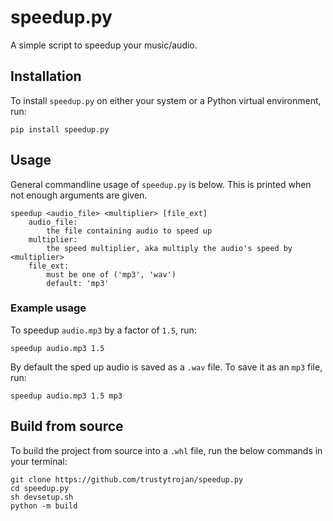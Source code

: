# speedup.py
A simple script to speedup your music/audio.

## Installation
To install `speedup.py` on either your system or a Python virtual environment, run:
```
pip install speedup.py
```

## Usage
General commandline usage of `speedup.py` is below. This is printed when not enough arguments are given.
```
speedup <audio_file> <multiplier> [file_ext]
	audio_file:
		the file containing audio to speed up
	multiplier:
		the speed multiplier, aka multiply the audio's speed by <multiplier>
	file_ext:
		must be one of ('mp3', 'wav')
		default: 'mp3'
```

### Example usage
To speedup `audio.mp3` by a factor of `1.5`, run:
```
speedup audio.mp3 1.5
```
By default the sped up audio is saved as a `.wav` file. To save it as an `mp3` file, run:
```
speedup audio.mp3 1.5 mp3
```

## Build from source
To build the project from source into a `.whl` file, run the below commands in your terminal:
```
git clone https://github.com/trustytrojan/speedup.py
cd speedup.py
sh devsetup.sh
python -m build
```
